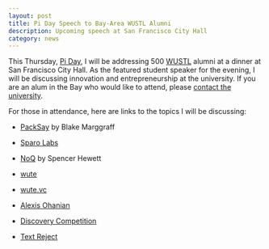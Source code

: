 ```yaml
---
layout: post
title: Pi Day Speech to Bay-Area WUSTL Alumni
description: Upcoming speech at San Francisco City Hall
category: news
---
```


This Thursday, [Pi Day](http://en.wikipedia.org/wiki/Pi_Day), I will be addressing 500 [WUSTL](http://wustl.edu) alumni at a dinner at San Francisco City Hall. As the featured student speaker for the evening, I will be discussing innovation and entrepreneurship at the university. If you are an alum in the Bay who would like to attend, please [contact the university](http://alumni.wustl.edu/contactus/Pages/default.aspx).

For those in attendance, here are links to the topics I will be discussing:

* [PackSay](http://packsay.com) by Blake Marggraff

* [Sparo Labs](http://sparolabs.com)

* [NoQ](http://noq.io) by Spencer Hewett

* [wute](http://wute.org)

* [wute.vc](http://wute.vc)

* [Alexis Ohanian](http://alexisohanian.com/)

* [Discovery Competition](http://engineering.wustl.edu/disc-comp.aspx)

* [Text Reject](http://textreject.com)
